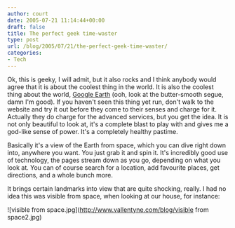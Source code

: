 ```yaml
---
author: court
date: 2005-07-21 11:14:44+00:00
draft: false
title: The perfect geek time-waster
type: post
url: /blog/2005/07/21/the-perfect-geek-time-waster/
categories:
- Tech
---
```


Ok, this is geeky, I will admit, but it also rocks and I think anybody would agree that it is about the coolest thing in the world.  It is also the coolest thing about the world, [Google Earth](http://earth.google.com) (ooh, look at the butter-smooth segue, damn I'm good).  If you haven't seen this thing yet run, don't walk to the website and try it out before they come to their senses and charge for it.  Actually they do charge for the advanced services, but you get the idea.  It is not only beautiful to look at, it's a complete blast to play with and gives me a god-like sense of power.  It's a completely healthy pastime.

Basically it's a view of the Earth from space, which you can dive right down into, anywhere you want.  You just grab it and spin it.  It's incredibly good use of technology, the pages stream down as you go, depending on what you look at.  You can of course search for a location, add favourite places, get directions, and a whole bunch more.  

It brings certain landmarks into view that are quite shocking, really.  I had no idea this was visible from space, when looking at our house, for instance:

![visible from space.jpg](http://www.vallentyne.com/blog/visible from space2.jpg)

